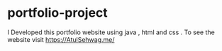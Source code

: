 # portfolio-project
I Developed this portfolio website using java , html and css . To see the website visit https://AtulSehwag.me/
